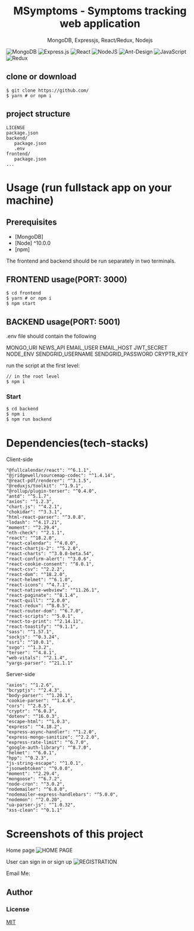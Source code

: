 <h1 align="center">
MSymptoms - Symptoms tracking web application
</h1>
<p align="center">
MongoDB, Expressjs, React/Redux, Nodejs
</p>

![MongoDB](https://img.shields.io/badge/MongoDB-%234ea94b.svg?style=for-the-badge&logo=mongodb&logoColor=white)
![Express.js](https://img.shields.io/badge/express.js-%23404d59.svg?style=for-the-badge&logo=express&logoColor=%2361DAFB)
![React](https://img.shields.io/badge/react-%2320232a.svg?style=for-the-badge&logo=react&logoColor=%2361DAFB)
![NodeJS](https://img.shields.io/badge/node.js-6DA55F?style=for-the-badge&logo=node.js&logoColor=white)
![Ant-Design](https://img.shields.io/badge/-AntDesign-%230170FE?style=for-the-badge&logo=ant-design&logoColor=white)
![JavaScript](https://img.shields.io/badge/javascript-%23323330.svg?style=for-the-badge&logo=javascript&logoColor=%23F7DF1E)
![Redux](https://img.shields.io/badge/redux-%23593d88.svg?style=for-the-badge&logo=redux&logoColor=white)

## clone or download
```terminal
$ git clone https://github.com/
$ yarn # or npm i
```

## project structure
```terminal
LICENSE
package.json
backend/
   package.json
   .env 
frontend/
   package.json
...
```

# Usage (run fullstack app on your machine)

## Prerequisites
- [MongoDB]
- [Node] ^10.0.0
- [npm]

The frontend and backend should be run separately in two terminals.
## FRONTEND usage(PORT: 3000)
```terminal
$ cd frontend   
$ yarn # or npm i
$ npm start
```

## BACKEND usage(PORT: 5001)

.env file should contain the following 

MONGO_URI
NEWS_API
EMAIL_USER
EMAIL_HOST
JWT_SECRET
NODE_ENV
SENDGRID_USERNAME
SENDGRID_PASSWORD
CRYPTR_KEY

run the script at the first level:

```terminal
// in the root level
$ npm i
```

### Start

```terminal
$ cd backend 
$ npm i
$ npm run backend
```

# Dependencies(tech-stacks)
Client-side 

  
    "@fullcalendar/react": "^6.1.1",
    "@jridgewell/sourcemap-codec": "^1.4.14",
    "@react-pdf/renderer": "^3.1.5",
    "@reduxjs/toolkit": "^1.9.1",
    "@rollup/plugin-terser": "^0.4.0",
    "antd": "^5.1.7",
    "axios": "^1.2.3",
    "chart.js": "^4.2.1",
    "chokidar": "^3.3.1",
    "html-react-parser": "^3.0.8",
    "lodash": "^4.17.21",
    "moment": "^2.29.4",
    "nth-check": "^2.1.1",
    "react": "^18.2.0",
    "react-calendar": "^4.0.0",
    "react-chartjs-2": "^5.2.0",
    "react-charts": "^3.0.0-beta.54",
    "react-confirm-alert": "^3.0.6",
    "react-cookie-consent": "^8.0.1",
    "react-csv": "^2.2.2",
    "react-dom": "^18.2.0",
    "react-helmet": "^6.1.0",
    "react-icons": "^4.7.1",
    "react-native-webview": "^11.26.1",
    "react-paginate": "^8.1.4",
    "react-quill": "^2.0.0",
    "react-redux": "^8.0.5",
    "react-router-dom": "^6.7.0",
    "react-scripts": "^5.0.1",
    "react-to-print": "^2.14.11",
    "react-toastify": "^9.1.1",
    "sass": "^1.57.1",
    "sockjs": "^0.3.24",
    "ssri": "^10.0.1",
    "svgo": "^1.3.2",
    "terser": "^4.8.1",
    "web-vitals": "^2.1.4",
    "yargs-parser": "^21.1.1"
    
   Server-side 
   
    "axios": "^1.2.6",
    "bcryptjs": "^2.4.3",
    "body-parser": "^1.20.1",
    "cookie-parser": "^1.4.6",
    "cors": "^2.8.5",
    "cryptr": "^6.0.3",
    "dotenv": "^16.0.3",
    "escape-html": "^1.0.3",
    "express": "^4.18.2",
    "express-async-handler": "^1.2.0",
    "express-mongo-sanitize": "^2.2.0",
    "express-rate-limit": "^6.7.0",
    "google-auth-library": "^8.7.0",
    "helmet": "^6.0.1",
    "hpp": "^0.2.3",
    "js-string-escape": "^1.0.1",
    "jsonwebtoken": "^9.0.0",
    "moment": "^2.29.4",
    "mongoose": "^6.7.2",
    "node-cron": "^3.0.2",
    "nodemailer": "^6.8.0",
    "nodemailer-express-handlebars": "^5.0.0",
    "nodemon": "^2.0.20",
    "ua-parser-js": "^1.0.32",
    "xss-clean": "^0.1.1"


# Screenshots of this project

Home page
![HOME PAGE](https://i.imgur.com/hhKxplv.png)

User can sign in or sign up
![REGISTRATION](https://i.imgur.com/F6BlJ7Y.png)


Email Me: 

## Author


### License
[MIT]()
